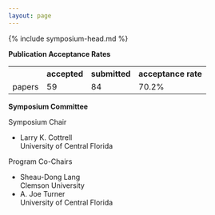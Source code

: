 ```yaml
---
layout: page
---
```

{% include symposium-head.md  %}


**Publication Acceptance Rates**
<table class="table table-hover table-sm"><tbody><tr><th></th>
<th>accepted</th>
<th>submitted</th>
<th>acceptance rate</th>
</tr><tr><td>papers</td>
<td> 59</td>
<td> 84</td>
<td> 70.2%</td>
</tr></tbody></table>

**Symposium Committee**

Symposium Chair

-   Larry K. Cottrell\
    University of Central Florida

Program Co-Chairs

-   Sheau-Dong Lang\
    Clemson University
-   A. Joe Turner\
    University of Central Florida
